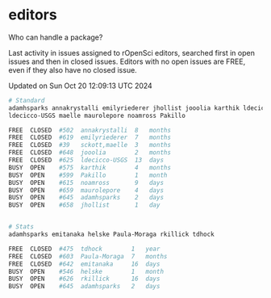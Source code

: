 # editors

Who can handle a package?

Last activity in issues assigned to rOpenSci editors, searched first in open
issues and then in closed issues. Editors with no open issues are FREE, even if
they also have no closed issue.


Updated on Sun Oct 20 12:09:13 UTC 2024

```bash
# Standard
adamhsparks annakrystalli emilyriederer jhollist jooolia karthik ldecicco
ldecicco-USGS maelle maurolepore noamross Pakillo

FREE  CLOSED  #502  annakrystalli  8   months
FREE  CLOSED  #619  emilyriederer  7   months
FREE  CLOSED  #39   sckott,maelle  3   months
FREE  CLOSED  #648  jooolia        2   months
FREE  CLOSED  #625  ldecicco-USGS  13  days
BUSY  OPEN    #575  karthik        4   months
BUSY  OPEN    #599  Pakillo        1   month
BUSY  OPEN    #615  noamross       9   days
BUSY  OPEN    #659  maurolepore    4   days
BUSY  OPEN    #645  adamhsparks    2   days
BUSY  OPEN    #658  jhollist       1   day


# Stats
adamhsparks emitanaka helske Paula-Moraga rkillick tdhock

FREE  CLOSED  #475  tdhock        1   year
FREE  CLOSED  #603  Paula-Moraga  7   months
FREE  CLOSED  #642  emitanaka     16  days
BUSY  OPEN    #546  helske        1   month
BUSY  OPEN    #626  rkillick      16  days
BUSY  OPEN    #645  adamhsparks   2   days
```
